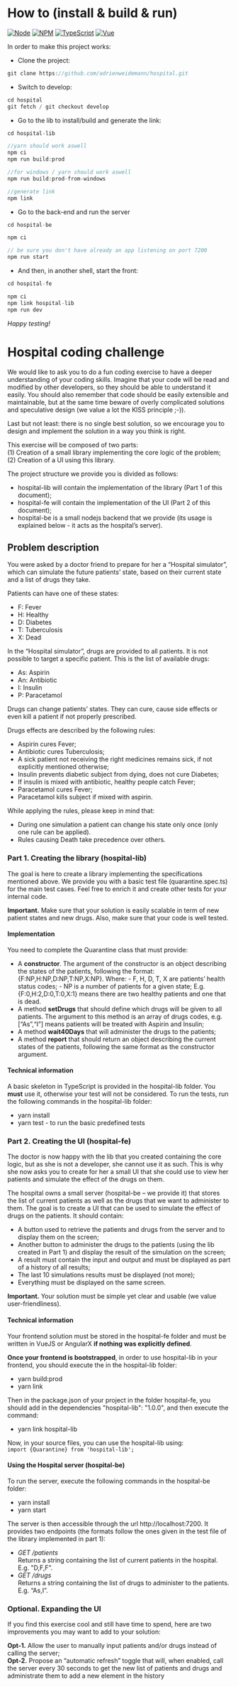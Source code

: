 # How to (install & build & run)

[![Node](https://img.shields.io/badge/node-16-black.svg?logo=node.js&color=43853d)](https://nodejs.org/)
[![NPM](https://img.shields.io/badge/npm-8-black.svg?logo=npm&color=CB0000)](htps://npmjs.com)
[![TypeScript](https://img.shields.io/badge/TypeScript-5-black.svg?logo=typescript&color=3178c6)](https://typescriptlang.org/)
[![Vue](https://img.shields.io/badge/vue-3-black.svg?logo=vuedotjs&color=green)](https://vuejs.org/)

In order to make this project works:

- Clone the project:

```c
git clone https://github.com/adrienweidemann/hospital.git
```

- Switch to develop:

```c
cd hospital
git fetch / git checkout develop
```

- Go to the lib to install/build and generate the link:

```c
cd hospital-lib

//yarn should work aswell
npm ci
npm run build:prod

//for windows / yarn should work aswell
npm run build:prod-from-windows

//generate link
npm link
```

- Go to the back-end and run the server

```c
cd hospital-be

npm ci

// be sure you don't have already an app listening on port 7200
npm run start
```

- And then, in another shell, start the front:

```c
cd hospital-fe

npm ci
npm link hospital-lib
npm run dev
```

_Happy testing!_

# Hospital coding challenge

We would like to ask you to do a fun coding exercise to have a deeper understanding of your coding skills. Imagine that your code will be read and modified by other developers, so they should be able to understand it easily. You should also remember that code should be easily extensible and maintainable, but at the same time beware of overly complicated solutions
and speculative design (we value a lot the KISS principle ;-)).

Last but not least: there is no single best solution, so we encourage you to design and implement the solution in a way you think is right.

This exercise will be composed of two parts:
<br/> (1) Creation of a small library implementing the core logic of the problem;
<br/> (2) Creation of a UI using this library.

The project structure we provide you is divided as follows:

- hospital-lib will contain the implementation of the library (Part 1 of this document);
- hospital-fe will contain the implementation of the UI (Part 2 of this document);
- hospital-be is a small nodejs backend that we provide (its usage is explained below - it acts as the hospital’s server).

## Problem description

You were asked by a doctor friend to prepare for her a “Hospital simulator”, which can simulate the future patients’ state, based on their current state and a list of drugs they take.

Patients can have one of these states:

- F: Fever
- H: Healthy
- D: Diabetes
- T: Tuberculosis
- X: Dead

In the “Hospital simulator”, drugs are provided to all patients. It is not possible to target a specific patient. This is the list of available drugs:

- As: Aspirin
- An: Antibiotic
- I: Insulin
- P: Paracetamol

Drugs can change patients’ states. They can cure, cause side effects or even kill a patient if not properly prescribed.

Drugs effects are described by the following rules:

- Aspirin cures Fever;
- Antibiotic cures Tuberculosis;
- A sick patient not receiving the right medicines remains sick, if not explicitly
  mentioned otherwise;
- Insulin prevents diabetic subject from dying, does not cure Diabetes;
- If insulin is mixed with antibiotic, healthy people catch Fever;
- Paracetamol cures Fever;
- Paracetamol kills subject if mixed with aspirin.

While applying the rules, please keep in mind that:

- During one simulation a patient can change his state only once (only one rule can be
  applied).
- Rules causing Death take precedence over others.

### Part 1. Creating the library (hospital-lib)

The goal is here to create a library implementing the specifications mentioned above. We provide you with a basic test file (quarantine.spec.ts) for the main test cases. Feel free to enrich it and create other tests for your internal code.

**Important.** Make sure that your solution is easily scalable in term of new patient states and new drugs. Also, make sure that your code is well tested.

#### Implementation

You need to complete the Quarantine class that must provide:

- A **constructor**.
  The argument of the constructor is an object describing the states of the patients,
  following the format: {F:NP,H:NP,D:NP,T:NP,X:NP}. Where: - F, H, D, T, X are patients’ health status codes; - NP is a number of patients for a given state;
  E.g. {F:0,H:2,D:0,T:0,X:1} means there are two healthy patients and one that
  is dead.
- A method **setDrugs** that should define which drugs will be given to all patients.
  The argument to this method is an array of drugs codes, e.g. [“As”,“I”] means patients will be treated with Aspirin and Insulin;
- A method **wait40Days** that will administer the drugs to the patients;
- A method **report** that should return an object describing the current states of the patients, following the same format as the constructor argument.

#### Technical information

A basic skeleton in TypeScript is provided in the hospital-lib folder. You **must** use it, otherwise your test will not be considered.
To run the tests, run the following commands in the hospital-lib folder:

- yarn install
- yarn test - to run the basic predefined tests

### Part 2. Creating the UI (hospital-fe)

The doctor is now happy with the lib that you created containing the core logic, but as she is not a developer, she cannot use it as such. This is why she now asks you to create for her a small UI that she could use to view her patients and simulate the effect of the drugs on them.

The hospital owns a small server (hospital-be – we provide it) that stores the list of current patients as well as the drugs that we want to administer to them. The goal is to create a UI that can be used to simulate the effect of drugs on the patients. It should contain:

- A button used to retrieve the patients and drugs from the server and to display them on the screen;
- Another button to administer the drugs to the patients (using the lib created in Part 1) and display the result of the simulation on the screen;
- A result must contain the input and output and must be displayed as part of a history of all results;
- The last 10 simulations results must be displayed (not more);
- Everything must be displayed on the same screen.

**Important.** Your solution must be simple yet clear and usable (we value user-friendliness).

#### Technical information

Your frontend solution must be stored in the hospital-fe folder and must be written in VueJS or AngularX **if nothing was explicitly defined**.

**Once your frontend is bootstrapped**, in order to use hospital-lib in your frontend, you should execute the in the hospital-lib folder:

- yarn build:prod
- yarn link

Then in the package.json of your project in the folder hospital-fe, you should add in the dependencies "hospital-lib": "1.0.0", and then execute the command:

- yarn link hospital-lib

Now, in your source files, you can use the hospital-lib using:
<br/>`import {Quarantine} from 'hospital-lib';`<br/>

#### Using the Hospital server (hospital-be)

To run the server, execute the following commands in the hospital-be folder:

- yarn install
- yarn start

The server is then accessible through the url http://localhost:7200. It provides two endpoints (the formats follow the ones given in the test file of the library implemented in part 1):

- _GET /patients_
  <br>Returns a string containing the list of current patients in the hospital. E.g. "D,F,F”.
- _GET /drugs_
  <br>Returns a string containing the list of drugs to administer to the patients. E.g. “As,I”.

### Optional. Expanding the UI

If you find this exercise cool and still have time to spend, here are two improvements you may want to add to your solution:

**Opt-1.** Allow the user to manually input patients and/or drugs instead of calling the server;
<br>**Opt-2.** Propose an “automatic refresh” toggle that will, when enabled, call the server every 30 seconds to get the new list of patients and drugs and administrate them to add a new element in the history
